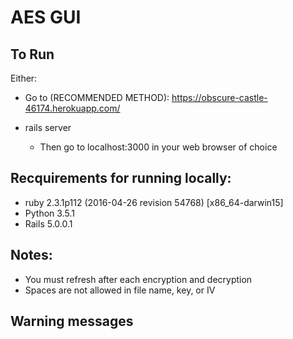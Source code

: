 # AES GUI

## To Run

Either:
* Go to (RECOMMENDED METHOD): https://obscure-castle-46174.herokuapp.com/

* rails server
  * Then go to localhost:3000 in your web browser of choice

## Recquirements for running locally:

* ruby 2.3.1p112 (2016-04-26 revision 54768) [x86_64-darwin15]
* Python 3.5.1
* Rails 5.0.0.1


## Notes:

* You must refresh after each encryption and decryption
* Spaces are not allowed in file name, key, or IV

## Warning messages